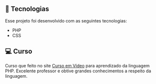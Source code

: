 ## 🚀 Tecnologias

Esse projeto foi desenvolvido com as seguintes tecnologias:

- PHP
- CSS

## 💻 Curso

Curso que feito no site [Curso em Vídeo](https://www.cursoemvideo.com/course/php-basico/) para aprendizado da linguagem PHP. Excelente professor e obtive grandes conhecimentos a respeito da linguagem.
